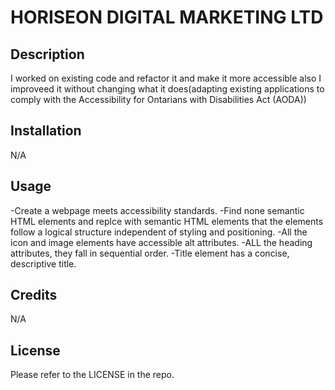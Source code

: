 # HORISEON DIGITAL MARKETING LTD

## Description

I worked on existing code and refactor it and make it more accessible also I improveed it without changing what it does(adapting existing applications to comply with the Accessibility for Ontarians with Disabilities Act (AODA))

## Installation
N/A

## Usage
-Create a webpage meets accessibility standards.
-Find none semantic HTML elements and replce with semantic HTML elements that the elements follow a logical structure independent of styling and positioning.
-All the icon and image elements have accessible alt attributes.
-ALL the heading attributes, they fall in sequential order.
-Title element has a concise, descriptive title.

## Credits
N/A

## License
Please refer to the LICENSE in the repo.
